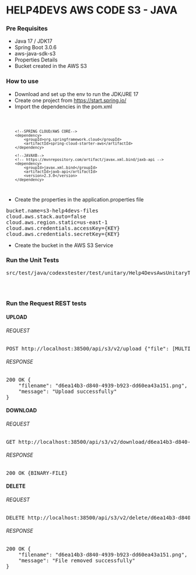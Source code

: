 # HELP4DEVS AWS CODE S3 - JAVA

### Pre Requisites

- Java 17 / JDK17
- Spring Boot 3.0.6
- aws-java-sdk-s3
- Properties Details
- Bucket created in the AWS S3

### How to use

- Download and set up the env to run the JDK/JRE 17
- Create one project from https://start.spring.io/
- Import the dependencies in the pom.xml

<code>

		<!--SPRING CLOUD/AWS CORE-->
		<dependency>
			<groupId>org.springframework.cloud</groupId>
			<artifactId>spring-cloud-starter-aws</artifactId>
		</dependency>

		<!--JAVAXB-->
		<!-- https://mvnrepository.com/artifact/javax.xml.bind/jaxb-api -->
		<dependency>
			<groupId>javax.xml.bind</groupId>
			<artifactId>jaxb-api</artifactId>
			<version>2.3.0</version>
		</dependency>

</code>

- Create the properties in the application.properties file

<pre>
bucket.name=s3-help4devs-files
cloud.aws.stack.auto=false
cloud.aws.region.static=us-east-1
cloud.aws.credentials.accessKey={KEY}
cloud.aws.credentials.secretKey={KEY}
</pre>

- Create the bucket in the AWS S3 Service

### Run the Unit Tests

<pre>
src/test/java/codexstester/test/unitary/Help4DevsAwsUnitaryTests.java
</pre>

<code>

</code>

### Run the Request REST tests

#### UPLOAD

###### REQUEST

<pre>
POST http://localhost:38500/api/s3/v2/upload {"file": [MULTI-PART-FILE]}
</pre>

###### RESPONSE

<pre>
200 OK {
    "filename": "d6ea14b3-d840-4939-b923-dd60ea43a151.png",
    "message": "Upload successfully"
}
</pre>

#### DOWNLOAD

###### REQUEST

<pre>
GET http://localhost:38500/api/s3/v2/download/d6ea14b3-d840-4939-b923-dd60ea43a151.png
</pre>

###### RESPONSE

<pre>
200 OK {BINARY-FILE}
</pre>

#### DELETE

###### REQUEST

<pre>
DELETE http://localhost:38500/api/s3/v2/delete/d6ea14b3-d840-4939-b923-dd60ea43a151.png
</pre>

###### RESPONSE

<pre>
200 OK {
    "filename": "d6ea14b3-d840-4939-b923-dd60ea43a151.png",
    "message": "File removed successfully"
}
</pre>
